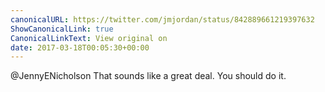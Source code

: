 ```yaml
---
canonicalURL: https://twitter.com/jmjordan/status/842889661219397632
ShowCanonicalLink: true
CanonicalLinkText: View original on
date: 2017-03-18T00:05:30+00:00
---
```

@JennyENicholson That sounds like a great deal. You should do it.